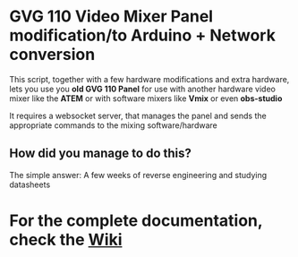 # GVG 110 Video Mixer Panel modification/to Arduino + Network conversion

This script, together with a few hardware modifications and extra hardware, lets you use you **old GVG 110 Panel** for use with another hardware video mixer like the **ATEM** or with software mixers like **Vmix** or even **obs-studio**

It requires a websocket server, that manages the panel and sends the appropriate commands to the mixing software/hardware

## How did you manage to do this?
The simple answer: A few weeks of reverse engineering and studying datasheets

# For the complete documentation, check the [Wiki](https://github.com/lebaston100/GVG110panelMod/wiki)